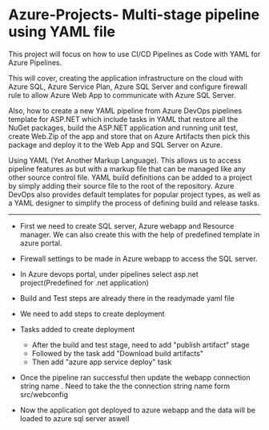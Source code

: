 # Azure-Projects- Multi-stage pipeline using YAML file

This project will focus on how to use CI/CD Pipelines as Code with YAML for Azure Pipelines. 

This will cover, creating the application infrastructure on the cloud with Azure SQL, Azure Service Plan, Azure SQL Server and configure firewall rule to allow Azure Web App to communicate with Azure SQL Server.

Also, how to create a new YAML pipeline from Azure DevOps pipelines template for ASP.NET which include tasks in YAML that restore all the NuGet packages, build the ASP.NET application and running unit test, create Web.Zip of the app and store that on Azure Artifacts then pick this package and deploy it to the Web App and SQL Server on Azure.

Using YAML (Yet Another Markup Language). This allows us to access pipeline features as but with a markup file that can be managed like any other source control file. YAML build definitions can be added to a project by simply adding their source file to the root of the repository. Azure DevOps also provides default templates for popular project types, as well as a YAML designer to simplify the process of defining build and release tasks.

*****************************************************************************

* First we need to create SQL server, Azure webapp and Resource manager. We can also create this with the help of predefined template in azure portal.

* Firewall settings to be made in Azure webapp to access the SQL server.

* In Azure devops portal, under pipelines select asp.net project(Predefined for .net application)

* Build and Test steps are already there in the readymade yaml file

* We need to add steps to create deployment

* Tasks added to create deployment
     - After the build and test stage, need to add "publish artifact" stage
     - Followed by the task add "Download build artifacts"
     - Then add "azure app service deploy" task
     
* Once the pipeline ran successful then update the webapp connection string name . Need to take the the connection string name form src/webconfig

* Now the application got deployed to azure webapp and the data will be loaded to azure sql server aswell

     

